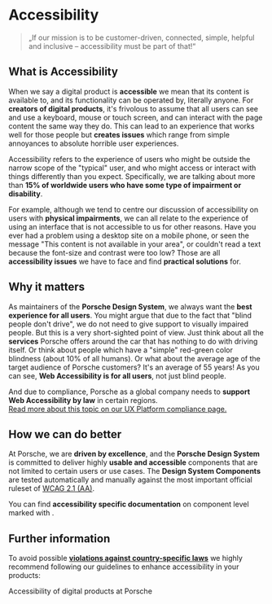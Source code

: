 # Accessibility

> „If our mission is to be customer-driven, connected, simple, helpful and inclusive – accessibility must be part of
> that!“

<TableOfContents></TableOfContents>

## What is Accessibility

When we say a digital product is **accessible** we mean that its content is available to, and its functionality can be
operated by, literally anyone. For **creators of digital products**, it's frivolous to assume that all users can see and
use a keyboard, mouse or touch screen, and can interact with the page content the same way they do. This can lead to an
experience that works well for those people but **creates issues** which range from simple annoyances to absolute
horrible user experiences.

Accessibility refers to the experience of users who might be outside the narrow scope of the "typical" user, and who
might access or interact with things differently than you expect. Specifically, we are talking about more than **15% of
worldwide users who have some type of impairment or disability**.

For example, although we tend to centre our discussion of accessibility on users with **physical impairments**, we can
all relate to the experience of using an interface that is not accessible to us for other reasons. Have you ever had a
problem using a desktop site on a mobile phone, or seen the message "This content is not available in your area", or
couldn't read a text because the font-size and contrast were too low? Those are all **accessibility issues** we have to
face and find **practical solutions** for.

## Why it matters

As maintainers of the **Porsche Design System**, we always want the **best experience for all users**. You might argue
that due to the fact that "blind people don't drive", we do not need to give support to visually impaired people. But
this is a very short-sighted point of view. Just think about all the **services** Porsche offers around the car that has
nothing to do with driving itself. Or think about people which have a "simple" red-green color blindness (about 10% of
all humans). Or what about the average age of the target audience of Porsche customers? It's an average of 55 years! As
you can see, **Web Accessibility is for all users**, not just blind people.

And due to compliance, Porsche as a global company needs to **support Web Accessibility by law** in certain regions.  
[Read more about this topic on our UX Platform compliance page.](https://ux.porsche.com/accessibility/legal-compliance)

## How we can do better

At Porsche, we are **driven by excellence**, and the **Porsche Design System** is committed to deliver highly **usable
and accessible** components that are not limited to certain users or use cases. The **Design System Components** are
tested automatically and manually against the most important official ruleset of
[WCAG 2.1 (AA)](https://www.w3.org/TR/WCAG21/).

You can find **accessibility specific documentation** on component level marked with <A11yIcon size="small"></A11yIcon>.

## Further information

To avoid possible [**violations against country-specific laws**](https://ux.porsche.com/accessibility/legal-compliance)
we highly recommend following our guidelines to enhance accessibility in your products:

<p-link :theme="this.$store.getters.storefrontTheme" href="https://ux.porsche.com/accessibility/">Accessibility of
digital products at Porsche</p-link>

